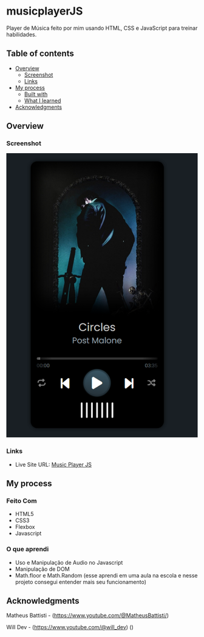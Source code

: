 # musicplayerJS

  Player de Música feito por mim usando HTML, CSS e JavaScript para treinar habilidades.

## Table of contents

- [Overview](#overview)
  - [Screenshot](#screenshot)
  - [Links](#links)
- [My process](#my-process)
  - [Built with](#built-with)
  - [What I learned](#what-i-learned)
- [Acknowledgments](#acknowledgments)

## Overview

### Screenshot

![](/images/finishedimage.png)

### Links

- Live Site URL: [Music Player JS](https://musicplayer-js-ashy.vercel.app)

## My process

### Feito Com

- HTML5
- CSS3
- Flexbox
- Javascript

### O que aprendi

- Uso e Manipulação de Audio no Javascript
- Manipulação de DOM
- Math.floor e Math.Random (esse aprendi em uma aula na escola e nesse projeto consegui entender mais seu funcionamento)

## Acknowledgments

Matheus Battisti - (https://www.youtube.com/@MatheusBattisti/)

Will Dev - (https://www.youtube.com/@will_dev) ()